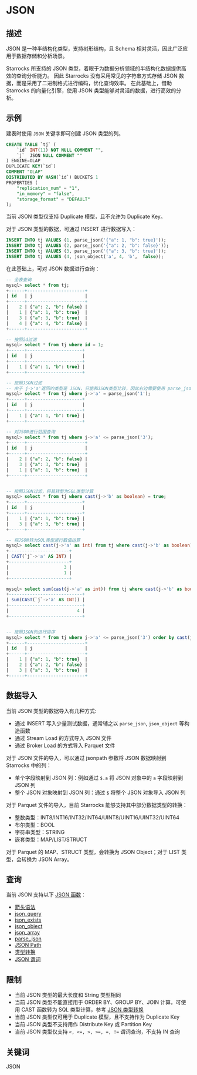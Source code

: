 # JSON

## 描述

JSON 是一种半结构化类型，支持树形结构，且 Schema 相对灵活，因此广泛应用于数据存储和分析场景。

Starrocks 所支持的 JSON 类型，着眼于为数据分析领域的半结构化数据提供高效的查询分析能力。
因此 Starrocks 没有采用常见的字符串方式存储 JSON 数据，而是采用了二进制格式进行编码，优化查询效率。
在此基础上，借助 Starrocks 的向量化引擎，使用 JSON 类型能够对灵活的数据，进行高效的分析。

## 示例

建表时使用 `JSON` 关键字即可创建 JSON 类型的列。

```sql
CREATE TABLE `tj` (
    `id` INT(11) NOT NULL COMMENT "",
    `j`  JSON NULL COMMENT ""
) ENGINE=OLAP
DUPLICATE KEY(`id`)
COMMENT "OLAP"
DISTRIBUTED BY HASH(`id`) BUCKETS 1
PROPERTIES (
    "replication_num" = "1",
    "in_memory" = "false",
    "storage_format" = "DEFAULT"
);
```

当前 JSON 类型仅支持 Duplicate 模型，且不允许为 Duplicate Key。

对于 JSON 类型的数据，可通过 INSERT 进行数据写入：

```sql
INSERT INTO tj VALUES (1, parse_json('{"a": 1, "b": true}'));
INSERT INTO tj VALUES (2, parse_json('{"a": 2, "b": false}'));
INSERT INTO tj VALUES (3, parse_json('{"a": 3, "b": true}'));
INSERT INTO tj VALUES (4, json_object('a', 4, 'b',  false));
```

在此基础上，可对 JSON 数据进行查询：

```sql
-- 全表查询
mysql> select * from tj;
+------+----------------------+
| id   | j                    |
+------+----------------------+
|    2 | {"a": 2, "b": false} |
|    1 | {"a": 1, "b": true}  |
|    3 | {"a": 3, "b": true}  |
|    4 | {"a": 4, "b": false} |
+------+----------------------+

-- 按照id过滤
mysql> select * from tj where id = 1;
+------+---------------------+
| id   | j                   |
+------+---------------------+
|    1 | {"a": 1, "b": true} |
+------+---------------------+

-- 按照JSON过滤
-- 由于 j->'a'返回的类型是 JSON，只能和JSON类型比较，因此右边需要使用 parse_json构造JSON
mysql> select * from tj where j->'a' = parse_json('1');
+------+---------------------+
| id   | j                   |
+------+---------------------+
|    1 | {"a": 1, "b": true} |
+------+---------------------+

-- 对JSON进行范围查询
mysql> select * from tj where j->'a' <= parse_json('3');
+------+----------------------+
| id   | j                    |
+------+----------------------+
|    2 | {"a": 2, "b": false} |
|    3 | {"a": 3, "b": true}  |
|    1 | {"a": 1, "b": true}  |
+------+----------------------+


-- 按照JSON过滤，将其转型为SQL类型计算
mysql> select * from tj where cast(j->'b' as boolean) = true;
+------+---------------------+
| id   | j                   |
+------+---------------------+
|    1 | {"a": 1, "b": true} |
|    3 | {"a": 3, "b": true} |
+------+---------------------+

-- 将JSON转为SQL类型进行数值运算
mysql> select cast(j->'a' as int) from tj where cast(j->'b' as boolean) ;
+-----------------------+
| CAST(`j`->'a' AS INT) |
+-----------------------+
|                     3 |
|                     1 |
+-----------------------+

mysql> select sum(cast(j->'a' as int)) from tj where cast(j->'b' as boolean) ;
+----------------------------+
| sum(CAST(`j`->'a' AS INT)) |
+----------------------------+
|                          4 |
+----------------------------+


-- 按照JSON列进行排序
mysql> select * from tj where j->'a' <= parse_json('3') order by cast(j->'a' as int);
+------+----------------------+
| id   | j                    |
+------+----------------------+
|    1 | {"a": 1, "b": true}  |
|    2 | {"a": 2, "b": false} |
|    3 | {"a": 3, "b": true}  |
+------+----------------------+

```

## 数据导入

当前 JSON 类型的数据导入有几种方式:

- 通过 INSERT 写入少量测试数据，通常辅之以 `parse_json`, `json_object` 等构造函数
- 通过 Stream Load 的方式导入 JSON 文件
- 通过 Broker Load 的方式导入 Parquet 文件

对于 JSON 文件的导入，可以通过 jsonpath 参数将 JSON 数据映射到 Starrocks 中的列：

- 单个字段映射到 JSON 列：例如通过 `$.a` 将 JSON 对象中的 `a` 字段映射到 JSON 列
- 整个 JSON 对象映射到 JSON 列：通过 `$` 将整个 JSON 对象导入 JSON 列

对于 Parquet 文件的导入，目前 Starrocks 能够支持其中部分数据类型的转换：

- 整数类型：INT8/INT16/INT32/INT64/UINT8/UINT16/UINT32/UINT64
- 布尔类型：BOOL
- 字符串类型：STRING
- 嵌套类型：MAP/LIST/STRUCT

对于 Parquet 的 MAP、STRUCT 类型，会转换为 JSON Object；对于 LIST 类型，会转换为 JSON Array。

## 查询

当前 JSON 支持以下 [JSON 函数](/sql-reference/sql-functions/json-functions/json_functions.md)：

- [箭头语法](/sql-reference/sql-functions/json-functions/json_arrow.md)
- [json_query](/sql-reference/sql-functions/json-functions/json_query.md)
- [json_exists](/sql-reference/sql-functions/json-functions/json_exists.md)
- [json_object](/sql-reference/sql-functions/json-functions/json_object.md)
- [json_array](/sql-reference/sql-functions/json-functions/json_array.md)
- [parse_json](/sql-reference/sql-functions/json-functions/parse_json.md)
- [JSON Path](/sql-reference/sql-functions/json-functions/json_path.md)
- [类型转换](/sql-reference/sql-functions/json-functions/json_cast.md)
- [JSON 谓词](/sql-reference/sql-functions/json-functions/json_predicate.md)

## 限制

- 当前 JSON 类型的最大长度和 String 类型相同
- 当前 JSON 类型不能直接用于 ORDER BY、GROUP BY、JOIN 计算，可使用 CAST 函数转为 SQL 类型计算，参考 [JSON 类型转换](/sql-reference/sql-functions/json-functions/json_cast.md)
- 当前 JSON 类型仅可用于 Duplicate 模型，且不支持作为 Duplicate Key
- 当前 JSON 类型不支持用作 Distribute Key 或 Partition Key
- 当前 JSON 类型仅支持 `<, <=, >, >=, =, !=` 谓词查询，不支持 IN 查询

## 关键词

JSON
